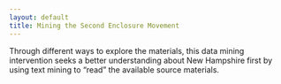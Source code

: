 ```yaml
---
layout: default
title: Mining the Second Enclosure Movement
---
```


Through different ways to explore the materials, this data mining intervention seeks a better understanding about New Hampshire first by using text mining to “read” the available source materials. 
